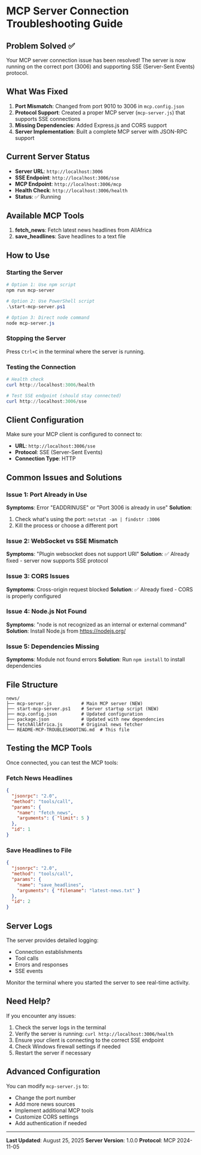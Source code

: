 # MCP Server Connection Troubleshooting Guide

## Problem Solved ✅

Your MCP server connection issue has been resolved! The server is now running on the correct port (3006) and supporting SSE (Server-Sent Events) protocol.

## What Was Fixed

1. **Port Mismatch**: Changed from port 9010 to 3006 in `mcp.config.json`
2. **Protocol Support**: Created a proper MCP server (`mcp-server.js`) that supports SSE connections
3. **Missing Dependencies**: Added Express.js and CORS support
4. **Server Implementation**: Built a complete MCP server with JSON-RPC support

## Current Server Status

- **Server URL**: `http://localhost:3006`
- **SSE Endpoint**: `http://localhost:3006/sse`
- **MCP Endpoint**: `http://localhost:3006/mcp`
- **Health Check**: `http://localhost:3006/health`
- **Status**: ✅ Running

## Available MCP Tools

1. **fetch_news**: Fetch latest news headlines from AllAfrica
2. **save_headlines**: Save headlines to a text file

## How to Use

### Starting the Server

```powershell
# Option 1: Use npm script
npm run mcp-server

# Option 2: Use PowerShell script
.\start-mcp-server.ps1

# Option 3: Direct node command
node mcp-server.js
```

### Stopping the Server

Press `Ctrl+C` in the terminal where the server is running.

### Testing the Connection

```powershell
# Health check
curl http://localhost:3006/health

# Test SSE endpoint (should stay connected)
curl http://localhost:3006/sse
```

## Client Configuration

Make sure your MCP client is configured to connect to:

- **URL**: `http://localhost:3006/sse`
- **Protocol**: SSE (Server-Sent Events)
- **Connection Type**: HTTP

## Common Issues and Solutions

### Issue 1: Port Already in Use

**Symptoms**: Error "EADDRINUSE" or "Port 3006 is already in use"
**Solution**:

1. Check what's using the port: `netstat -an | findstr :3006`
2. Kill the process or choose a different port

### Issue 2: WebSocket vs SSE Mismatch

**Symptoms**: "Plugin websocket does not support URI"
**Solution**: ✅ Already fixed - server now supports SSE protocol

### Issue 3: CORS Issues

**Symptoms**: Cross-origin request blocked
**Solution**: ✅ Already fixed - CORS is properly configured

### Issue 4: Node.js Not Found

**Symptoms**: "node is not recognized as an internal or external command"
**Solution**: Install Node.js from <https://nodejs.org/>

### Issue 5: Dependencies Missing

**Symptoms**: Module not found errors
**Solution**: Run `npm install` to install dependencies

## File Structure

```text
news/
├── mcp-server.js           # Main MCP server (NEW)
├── start-mcp-server.ps1    # Server startup script (NEW)
├── mcp.config.json         # Updated configuration
├── package.json            # Updated with new dependencies
├── fetchAllAfrica.js       # Original news fetcher
└── README-MCP-TROUBLESHOOTING.md  # This file
```

## Testing the MCP Tools

Once connected, you can test the MCP tools:

### Fetch News Headlines

```json
{
  "jsonrpc": "2.0",
  "method": "tools/call",
  "params": {
    "name": "fetch_news",
    "arguments": { "limit": 5 }
  },
  "id": 1
}
```

### Save Headlines to File

```json
{
  "jsonrpc": "2.0",
  "method": "tools/call",
  "params": {
    "name": "save_headlines",
    "arguments": { "filename": "latest-news.txt" }
  },
  "id": 2
}
```

## Server Logs

The server provides detailed logging:

- Connection establishments
- Tool calls
- Errors and responses
- SSE events

Monitor the terminal where you started the server to see real-time activity.

## Need Help?

If you encounter any issues:

1. Check the server logs in the terminal
2. Verify the server is running: `curl http://localhost:3006/health`
3. Ensure your client is connecting to the correct SSE endpoint
4. Check Windows firewall settings if needed
5. Restart the server if necessary

## Advanced Configuration

You can modify `mcp-server.js` to:

- Change the port number
- Add more news sources
- Implement additional MCP tools
- Customize CORS settings
- Add authentication if needed

---

**Last Updated**: August 25, 2025
**Server Version**: 1.0.0
**Protocol**: MCP 2024-11-05
